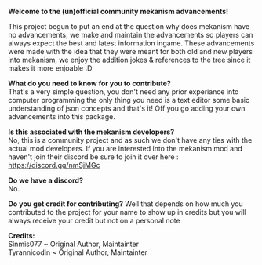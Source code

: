 **Welcome to the (un)official community mekanism advancements!**

This project begun to put an end at the question why does mekanism have no advancements, we make and maintain the advancements so players can always expect the best and latest information ingame. These advancements were made with the idea that they were meant for both old and new players into mekanism, we enjoy the addition jokes & references to the tree since it makes it more enjoable :D

**What do you need to know for you to contribute?**<br>
That's a very simple question, you don't need any prior experiance into computer programming the only thing you need is a text editor some basic understanding of json concepts and that's it! Off you go adding your own advancements into this package.

**Is this associated with the mekanism developers?**<br>
No, this is a community project and as such we don't have any ties with the actual mod developers. If you are interested into the mekanism mod and haven't join their discord be sure to join it over here : https://discord.gg/nmSjMGc

**Do we have a discord?** <br>
No.

**Do you get credit for contributing?**
Well that depends on how much you contributed to the project for your name to show up in credits but you will always receive your credit but not on a personal note

**Credits:**<br>
Sinmis077 ~ Original Author, Maintainter<br>
Tyrannicodin ~ Original Author, Maintainter
